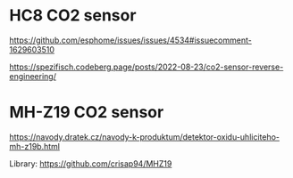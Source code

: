 # HC8 CO2 sensor
https://github.com/esphome/issues/issues/4534#issuecomment-1629603510

https://spezifisch.codeberg.page/posts/2022-08-23/co2-sensor-reverse-engineering/

# MH-Z19 CO2 sensor

https://navody.dratek.cz/navody-k-produktum/detektor-oxidu-uhliciteho-mh-z19b.html

Library:
https://github.com/crisap94/MHZ19
